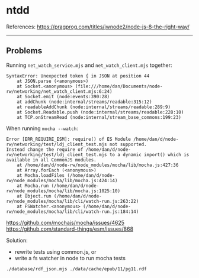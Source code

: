# ntdd

References:
<https://pragprog.com/titles/jwnode2/node-js-8-the-right-way/>

---

## Problems

Running `net_watch_service.mjs` and `net_watch_client.mjs` together:

```error
SyntaxError: Unexpected token { in JSON at position 44
    at JSON.parse (<anonymous>)
    at Socket.<anonymous> (file:///home/dan/Documents/node-rw/networking/net_watch_client.mjs:6:24)
    at Socket.emit (node:events:390:28)
    at addChunk (node:internal/streams/readable:315:12)
    at readableAddChunk (node:internal/streams/readable:289:9)
    at Socket.Readable.push (node:internal/streams/readable:228:10)
    at TCP.onStreamRead (node:internal/stream_base_commons:199:23)
```

When running `mocha --watch`:  

```error
Error [ERR_REQUIRE_ESM]: require() of ES Module /home/dan/d/node-rw/networking/test/ldj_client_test.mjs not supported.
Instead change the require of /home/dan/d/node-rw/networking/test/ldj_client_test.mjs to a dynamic import() which is available in all CommonJS modules.
    at /home/dan/d/node-rw/node_modules/mocha/lib/mocha.js:427:36
    at Array.forEach (<anonymous>)
    at Mocha.loadFiles (/home/dan/d/node-rw/node_modules/mocha/lib/mocha.js:424:14)
    at Mocha.run (/home/dan/d/node-rw/node_modules/mocha/lib/mocha.js:1025:10)
    at Object.run (/home/dan/d/node-rw/node_modules/mocha/lib/cli/watch-run.js:263:22)
    at FSWatcher.<anonymous> (/home/dan/d/node-rw/node_modules/mocha/lib/cli/watch-run.js:184:14)
```

<https://github.com/mochajs/mocha/issues/4625>  
<https://github.com/standard-things/esm/issues/868>

Solution:

- rewrite tests using common.js, or
- write a fs watcher in node to run mocha tests

`./database/rdf_json.mjs ./data/cache/epub/11/pg11.rdf`
